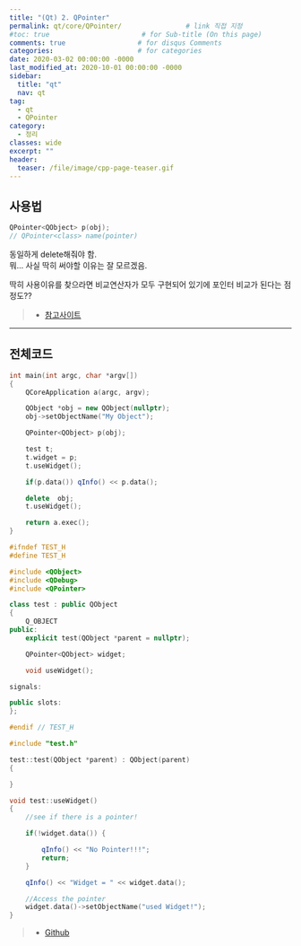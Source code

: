 ```yaml
---
title: "(Qt) 2. QPointer"
permalink: qt/core/QPointer/                # link 직접 지정
#toc: true                       # for Sub-title (On this page)
comments: true                  # for disqus Comments
categories:                     # for categories
date: 2020-03-02 00:00:00 -0000
last_modified_at: 2020-10-01 00:00:00 -0000
sidebar:
  title: "qt"
  nav: qt
tag:
  - qt
  - QPointer
category:
  - 정리
classes: wide
excerpt: ""
header:
  teaser: /file/image/cpp-page-teaser.gif
---
```


## 사용법

```cpp
QPointer<QObject> p(obj);
// QPointer<class> name(pointer)
```

동일하게 delete해줘야 함.<br>
뭐... 사실 딱히 써야할 이유는 잘 모르겠음.<br>

딱히 사용이유를 찾으라면 비교연산자가 모두 구현되어 있기에 포인터 비교가 된다는 점정도??

> * [참고사이트](https://doc.qt.io/qt-5/qpointer.html)

---

## 전체코드

```cpp
int main(int argc, char *argv[])
{
    QCoreApplication a(argc, argv);

    QObject *obj = new QObject(nullptr);
    obj->setObjectName("My Object");

    QPointer<QObject> p(obj);

    test t;
    t.widget = p;
    t.useWidget();

    if(p.data()) qInfo() << p.data();

    delete  obj;
    t.useWidget();

    return a.exec();
}
```

```cpp
#ifndef TEST_H
#define TEST_H

#include <QObject>
#include <QDebug>
#include <QPointer>

class test : public QObject
{
    Q_OBJECT
public:
    explicit test(QObject *parent = nullptr);

    QPointer<QObject> widget;

    void useWidget();

signals:

public slots:
};

#endif // TEST_H
```

```cpp
#include "test.h"

test::test(QObject *parent) : QObject(parent)
{

}

void test::useWidget()
{
    //see if there is a pointer!

    if(!widget.data()) {

        qInfo() << "No Pointer!!!";
        return;
    }

    qInfo() << "Widget = " << widget.data();

    //Access the pointer
    widget.data()->setObjectName("used Widget!");
}
```

> * [Github](https://github.com/8bitscoding/qtci1-2)